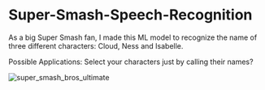 # Super-Smash-Speech-Recognition
As a big Super Smash fan, I made this ML model to recognize the name of three different characters: Cloud, Ness and Isabelle.

Possible Applications: Select your characters just by calling their names?

![super_smash_bros_ultimate](https://user-images.githubusercontent.com/35737567/68896645-e497d300-06f9-11ea-9e9e-191945b2a45f.jpg)
